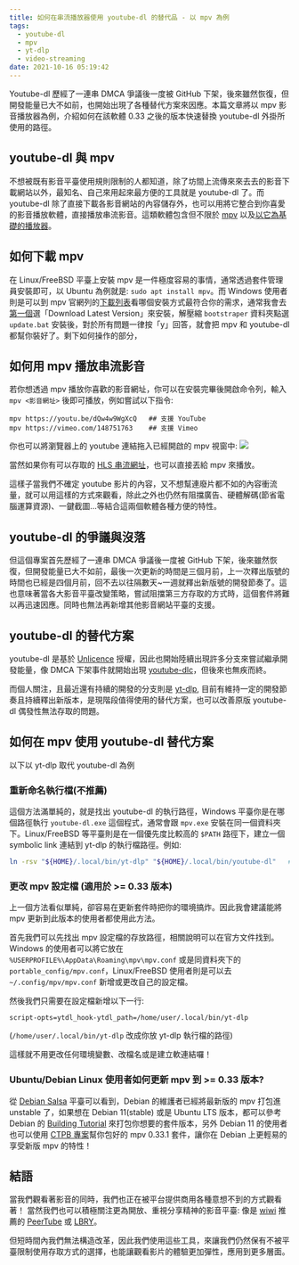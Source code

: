 ```yaml
---
title: 如何在串流播放器使用 youtube-dl 的替代品 - 以 mpv 為例
tags:
  - youtube-dl
  - mpv
  - yt-dlp
  - video-streaming
date: 2021-10-16 05:19:42
---
```



Youtube-dl 歷經了一連串 DMCA 爭議後一度被 GitHub 下架，後來雖然恢復，但開發能量已大不如前，也開始出現了各種替代方案來因應。本篇文章將以 mpv 影音播放器為例，介紹如何在該軟體 0.33 之後的版本快速替換 youtube-dl 外掛所使用的路徑。

<!--more-->

## youtube-dl 與 mpv
不想被既有影音平臺使用規則限制的人都知道，除了坊間上流傳來來去去的影音下載網站以外，最知名、自己來用起來最方便的工具就是 youtube-dl 了。而 youtube-dl 除了直接下載各影音網站的內容儲存外，也可以用將它整合到你喜愛的影音播放軟體，直接播放串流影音。這類軟體包含但不限於 [mpv](https://mpv.io/) 以及[以它為基礎的播放器](https://github.com/mpv-player/mpv/wiki/Applications-using-mpv)。

## 如何下載 mpv
在 Linux/FreeBSD 平臺上安裝 mpv 是一件極度容易的事情，通常透過套件管理員安裝即可，以 Ubuntu 為例就是: `sudo apt install mpv`。而 Windows 使用者則是可以到 mpv 官網列的[下載列表](https://mpv.io/installation/)看哪個安裝方式最符合你的需求，通常我會去[第一個](https://sourceforge.net/projects/mpv-player-windows/files/)選「Download Latest Version」來安裝，解壓縮 `bootstraper` 資料夾點選 `update.bat` 安裝後，對於所有問題一律按「y」回答，就會把 mpv 和 youtube-dl 都幫你裝好了。剩下如何操作的部分，

## 如何用 mpv 播放串流影音
若你想透過 mpv 播放你喜歡的影音網址，你可以在安裝完畢後開啟命令列，輸入 `mpv <影音網址>` 後即可播放，例如嘗試以下指令:
```
mpv https://youtu.be/dQw4w9WgXcQ   ## 支援 YouTube
mpv https://vimeo.com/148751763    ## 支援 Vimeo
```
你也可以將瀏覽器上的 youtube 連結拖入已經開啟的 mpv 視窗中:
![](https://i.imgur.com/Ap5bYB1.png)

當然如果你有可以存取的 [HLS 串流網址](https://zh.wikipedia.org/wiki/HTTP_Live_Streaming)，也可以直接丟給 mpv 來播放。

這樣子當我們不確定 youtube 影片的內容，又不想幫連廢片都不如的內容衝流量，就可以用這樣的方式來觀看，除此之外也仍然有阻擋廣告、硬體解碼(節省電腦運算資源)、一鍵截圖...等結合這兩個軟體各種方便的特性。

## youtube-dl 的爭議與沒落
但這個專案首先歷經了一連串 DMCA 爭議後一度被 GitHub 下架，後來雖然恢復，但開發能量已大不如前，最後一次更新的時間是三個月前，上一次釋出版號的時間也已經是四個月前，回不去以往隔數天~一週就釋出新版號的開發節奏了。這也意味著當各大影音平臺改變策略，嘗試阻擋第三方存取的方式時，這個套件將難以再迅速因應。同時也無法再新增其他影音網站平臺的支援。

## youtube-dl 的替代方案
youtube-dl 是基於 [Unlicence](https://unlicense.org/) 授權，因此也開始陸續出現許多分支來嘗試繼承開發能量，像 DMCA 下架事件就開始出現 [youtube-dlc](https://github.com/blackjack4494/yt-dlc)，但後來也無疾而終。

而個人關注，且最近還有持續的開發的分支則是 [yt-dlp](https://github.com/yt-dlp/yt-dlp), 目前有維持一定的開發節奏且持續釋出新版本，是現階段值得使用的替代方案，也可以改善原版 youtube-dl 偶發性無法存取的問題。

## 如何在 mpv 使用 youtube-dl 替代方案
以下以 yt-dlp 取代 youtube-dl 為例

### 重新命名執行檔(不推薦)
這個方法滿單純的，就是找出 youtube-dl 的執行路徑，Windows 平臺你是在哪個路徑執行 `youtube-dl.exe` 這個程式，通常會跟 `mpv.exe` 安裝在同一個資料夾下。Linux/FreeBSD 等平臺則是在一個優先度比較高的 `$PATH` 路徑下，建立一個 symbolic link 連結到 yt-dlp 的執行檔路徑。例如:
```bash
ln -rsv "${HOME}/.local/bin/yt-dlp" "${HOME}/.local/bin/youtube-dl"   ## 如果路徑衝突，請自行解決或解除安裝原版 youtube-dl
```

### 更改 mpv 設定檔 (適用於 >= 0.33 版本)
上一個方法看似單純，卻容易在更新套件時把你的環境搞炸。因此我會建議能將 mpv 更新到此版本的使用者都使用此方法。

首先我們可以先找出 mpv 設定檔的存放路徑，相關說明可以在官方文件找到。Windows 的使用者可以將它放在 `%USERPROFILE%\AppData\Roaming\mpv\mpv.conf` 或是同資料夾下的 `portable_config/mpv.conf`，Linux/FreeBSD 使用者則是可以去 `~/.config/mpv/mpv.conf` 新增或更改自己的設定檔。

然後我們只需要在設定檔新增以下一行:
```
script-opts=ytdl_hook-ytdl_path=/home/user/.local/bin/yt-dlp
```
(`/home/user/.local/bin/yt-dlp` 改成你放 yt-dlp 執行檔的路徑)

這樣就不用更改任何環境變數、改檔名或是建立軟連結囉！


### Ubuntu/Debian Linux 使用者如何更新 mpv 到 >= 0.33 版本?
從 [Debian Salsa](https://salsa.debian.org/multimedia-team/mpv) 平臺可以看到，Debian 的維護者已經將最新版的 mpv 打包進 unstable 了，如果想在 Debian 11(stable) 或是 Ubuntu LTS 版本，都可以參考 Debian 的 [Building Tutorial](https://wiki.debian.org/BuildingTutorial) 來打包你想要的套件版本，另外 Debian 11 的使用者也可以使用 [CTPB 專案](/2021/08/22/project-ctpb/)幫你包好的 mpv 0.33.1 套件，讓你在 Debian 上更輕易的享受新版 mpv 的特性！

## 結語
當我們觀看著影音的同時，我們也正在被平台提供商用各種意想不到的方式觀看著！
當然我們也可以積極關注更為開放、重視分享精神的影音平臺: 像是 [wiwi](https://wiwi.video/about/instance) 推薦的 [PeerTube](https://zh.wikipedia.org/wiki/PeerTube) 或 [LBRY](https://zh.wikipedia.org/wiki/LBRY)。

但短時間內我們無法構造改革，因此我們使用這些工具，來讓我們仍然保有不被平臺限制使用存取方式的選擇，也能讓觀看影片的體驗更加彈性，應用到更多層面。
